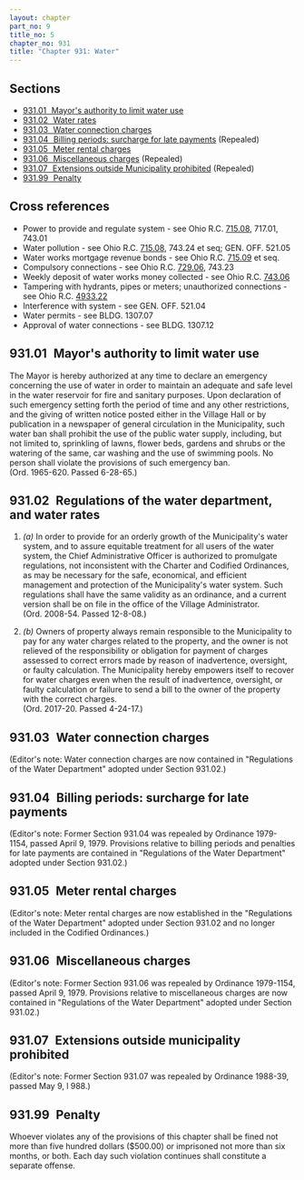 ```yaml
---
layout: chapter
part_no: 9
title_no: 5
chapter_no: 931
title: "Chapter 931: Water"
---
```


## Sections

* [931.01   Mayor's authority to limit water use](#93101-mayors-authority-to-limit-water-use)
* [931.02   Water rates](#93102-water-rates)
* [931.03   Water connection charges](#93103-water-connection-charges)
* [931.04   Billing periods: surcharge for late payments](#93104-billing-periods-surcharge-for-late-payments) (Repealed)
* [931.05   Meter rental charges](#93105-meter-rental-charges)
* [931.06   Miscellaneous charges](#93106-miscellaneous-charges) (Repealed)
* [931.07   Extensions outside Municipality prohibited](#93107-extensions-outside-municipality-prohibited) (Repealed)
* [931.99   Penalty](#93199-penalty)

## Cross references

* Power to provide and regulate system - see Ohio R.C. [715.08][ORC 715.08], 717.01, 743.01
* Water pollution - see Ohio R.C. [715.08][ORC 715.08], 743.24 et seq; GEN. OFF. 521.05
* Water works mortgage revenue bonds - see Ohio R.C. [715.09][ORC 715.09] et seq.
* Compulsory connections - see Ohio R.C. [729.06][ORC 729.06], 743.23
* Weekly deposit of water works money collected - see Ohio R.C. [743.06][ORC 743.06]
* Tampering with hydrants, pipes or meters; unauthorized connections - see Ohio R.C. [4933.22][ORC 4933.22]
* Interference with system - see GEN. OFF. 521.04
* Water permits - see BLDG. 1307.07
* Approval of water connections - see BLDG. 1307.12

## 931.01   Mayor's authority to limit water use

The Mayor is hereby authorized at any time to declare an emergency
concerning the use of water in order to maintain an adequate and safe level in
the water reservoir for fire and sanitary purposes. Upon declaration of such
emergency setting forth the period of time and any other restrictions, and the
giving of written notice posted either in the Village Hall or by publication in
a newspaper of general circulation in the Municipality, such water ban shall
prohibit the use of the public water supply, including, but not limited to,
sprinkling of lawns, flower beds, gardens and shrubs or the watering of the
same, car washing and the use of swimming pools. No person shall violate the
provisions of such emergency ban.\
(Ord. 1965-620. Passed 6-28-65.)

## 931.02   Regulations of the water department, and water rates

1. _(a)_ In order to provide for an orderly growth of the Municipality's water
system, and to assure equitable treatment for all users of the water system,
the Chief Administrative Officer is authorized to promulgate regulations, not
inconsistent with the Charter and Codified Ordinances, as may be necessary for
the safe, economical, and efficient management and protection of the
Municipality's water system. Such regulations shall have the same validity as
an ordinance, and a current version shall be on file in the office of the
Village Administrator.\
(Ord. 2008-54. Passed 12-8-08.)

2. _(b)_ Owners of property always remain responsible to the Municipality to
pay for any water charges related to the property, and the owner is not
relieved of the responsibility or obligation for payment of charges assessed to
correct errors made by reason of inadvertence, oversight, or faulty
calculation. The Municipality hereby empowers itself to recover for water
charges even when the result of inadvertence, oversight, or faulty calculation
or failure to send a bill to the owner of the property with the correct
charges.\
(Ord. 2017-20. Passed 4-24-17.)

## 931.03   Water connection charges

(Editor's note: Water connection charges are now contained in "Regulations of
the Water Department" adopted under Section 931.02.)

## 931.04   Billing periods: surcharge for late payments

(Editor's note: Former Section 931.04 was repealed by Ordinance 1979-1154,
passed April 9, 1979. Provisions relative to billing periods and penalties for
late payments are contained in "Regulations of the Water Department" adopted
under Section 931.02.)

## 931.05   Meter rental charges

(Editor's note: Meter rental charges are now established in the "Regulations of
the Water Department" adopted under Section 931.02 and no longer included in the
Codified Ordinances.)

## 931.06   Miscellaneous charges

(Editor's note: Former Section 931.06 was repealed by Ordinance 1979-1154,
passed April 9, 1979. Provisions relative to miscellaneous charges are now
contained in "Regulations of the Water Department" adopted under Section
931.02.)

## 931.07   Extensions outside municipality prohibited

(Editor's note: Former Section 931.07 was repealed by Ordinance 1988-39, passed
May 9, l 988.)

## 931.99   Penalty

Whoever violates any of the provisions of this chapter shall be fined not more
than five hundred dollars ($500.00) or imprisoned not more than six months, or
both. Each day such violation continues shall constitute a separate offense.

[ORC 715.08]:<https://codes.ohio.gov/ohio-revised-code/section-715.08>
[ORC 715.09]:<https://codes.ohio.gov/ohio-revised-code/section-715.09>
[ORC 729.06]:<https://codes.ohio.gov/ohio-revised-code/section-729.06>
[ORC 743.06]:<https://codes.ohio.gov/ohio-revised-code/section-743.06>
[ORC 4933.22]:<https://codes.ohio.gov/ohio-revised-code/section-4933.22>
